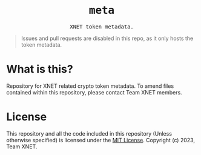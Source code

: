 <h1 align='center'>
	<samp> meta </samp>
</h1>


<p align='center'>
	<samp> XNET token metadata. </samp>
</p>

> Issues and pull requests are disabled in this repo, as it only hosts the token metadata.

# What is this? #

Repository for XNET related crypto token metadata. To amend files contained within this repository, please contact Team XNET members.

# License #

This repository and all the code included in this repository (Unless otherwise specified) is licensed under the [MIT License](/LICENSE). Copyright (c) 2023, Team XNET.
